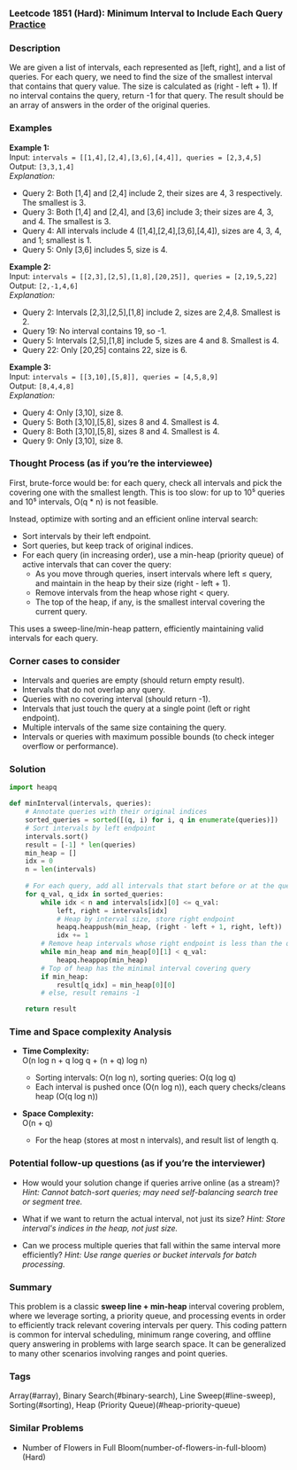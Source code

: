 ### Leetcode 1851 (Hard): Minimum Interval to Include Each Query [Practice](https://leetcode.com/problems/minimum-interval-to-include-each-query)

### Description  
We are given a list of intervals, each represented as [left, right], and a list of queries. For each query, we need to find the size of the smallest interval that contains that query value. The size is calculated as (right - left + 1). If no interval contains the query, return -1 for that query. The result should be an array of answers in the order of the original queries.

### Examples  

**Example 1:**  
Input: `intervals = [[1,4],[2,4],[3,6],[4,4]], queries = [2,3,4,5]`  
Output: `[3,3,1,4]`  
*Explanation:*
- Query 2: Both [1,4] and [2,4] include 2, their sizes are 4, 3 respectively. The smallest is 3.
- Query 3: Both [1,4] and [2,4], and [3,6] include 3; their sizes are 4, 3, and 4. The smallest is 3.
- Query 4: All intervals include 4 ([1,4],[2,4],[3,6],[4,4]), sizes are 4, 3, 4, and 1; smallest is 1.
- Query 5: Only [3,6] includes 5, size is 4.

**Example 2:**  
Input: `intervals = [[2,3],[2,5],[1,8],[20,25]], queries = [2,19,5,22]`  
Output: `[2,-1,4,6]`  
*Explanation:*
- Query 2: Intervals [2,3],[2,5],[1,8] include 2, sizes are 2,4,8. Smallest is 2.
- Query 19: No interval contains 19, so -1.
- Query 5: Intervals [2,5],[1,8] include 5, sizes are 4 and 8. Smallest is 4.
- Query 22: Only [20,25] contains 22, size is 6.

**Example 3:**  
Input: `intervals = [[3,10],[5,8]], queries = [4,5,8,9]`  
Output: `[8,4,4,8]`  
*Explanation:*
- Query 4: Only [3,10], size 8.
- Query 5: Both [3,10],[5,8], sizes 8 and 4. Smallest is 4.
- Query 8: Both [3,10],[5,8], sizes 8 and 4. Smallest is 4.
- Query 9: Only [3,10], size 8.

### Thought Process (as if you’re the interviewee)  
First, brute-force would be: for each query, check all intervals and pick the covering one with the smallest length. This is too slow: for up to 10⁵ queries and 10⁵ intervals, O(q * n) is not feasible.

Instead, optimize with sorting and an efficient online interval search:
- Sort intervals by their left endpoint.
- Sort queries, but keep track of original indices.
- For each query (in increasing order), use a min-heap (priority queue) of active intervals that can cover the query:
    - As you move through queries, insert intervals where left ≤ query, and maintain in the heap by their size (right - left + 1).
    - Remove intervals from the heap whose right < query.
    - The top of the heap, if any, is the smallest interval covering the current query.

This uses a sweep-line/min-heap pattern, efficiently maintaining valid intervals for each query.

### Corner cases to consider  
- Intervals and queries are empty (should return empty result).
- Intervals that do not overlap any query.
- Queries with no covering interval (should return -1).
- Intervals that just touch the query at a single point (left or right endpoint).
- Multiple intervals of the same size containing the query.
- Intervals or queries with maximum possible bounds (to check integer overflow or performance).

### Solution

```python
import heapq

def minInterval(intervals, queries):
    # Annotate queries with their original indices
    sorted_queries = sorted([(q, i) for i, q in enumerate(queries)])
    # Sort intervals by left endpoint
    intervals.sort()
    result = [-1] * len(queries)
    min_heap = []
    idx = 0
    n = len(intervals)
    
    # For each query, add all intervals that start before or at the query
    for q_val, q_idx in sorted_queries:
        while idx < n and intervals[idx][0] <= q_val:
            left, right = intervals[idx]
            # Heap by interval size, store right endpoint
            heapq.heappush(min_heap, (right - left + 1, right, left))
            idx += 1
        # Remove heap intervals whose right endpoint is less than the query
        while min_heap and min_heap[0][1] < q_val:
            heapq.heappop(min_heap)
        # Top of heap has the minimal interval covering query
        if min_heap:
            result[q_idx] = min_heap[0][0]
        # else, result remains -1

    return result
```

### Time and Space complexity Analysis  

- **Time Complexity:**  
  O(n log n + q log q + (n + q) log n)  
  - Sorting intervals: O(n log n), sorting queries: O(q log q)
  - Each interval is pushed once (O(n log n)), each query checks/cleans heap (O(q log n))

- **Space Complexity:**  
  O(n + q)  
  - For the heap (stores at most n intervals), and result list of length q.

### Potential follow-up questions (as if you’re the interviewer)  

- How would your solution change if queries arrive online (as a stream)?
  *Hint: Cannot batch-sort queries; may need self-balancing search tree or segment tree.*

- What if we want to return the actual interval, not just its size?
  *Hint: Store interval's indices in the heap, not just size.*

- Can we process multiple queries that fall within the same interval more efficiently?
  *Hint: Use range queries or bucket intervals for batch processing.*

### Summary
This problem is a classic **sweep line + min-heap** interval covering problem, where we leverage sorting, a priority queue, and processing events in order to efficiently track relevant covering intervals per query. This coding pattern is common for interval scheduling, minimum range covering, and offline query answering in problems with large search space. It can be generalized to many other scenarios involving ranges and point queries.

### Tags
Array(#array), Binary Search(#binary-search), Line Sweep(#line-sweep), Sorting(#sorting), Heap (Priority Queue)(#heap-priority-queue)

### Similar Problems
- Number of Flowers in Full Bloom(number-of-flowers-in-full-bloom) (Hard)